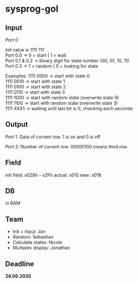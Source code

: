 # sysprog-gol

## Input
Port 0

Init value is 1111 111 <br>
Port 0.0 -> 0 = start | 1 = wait<br>
Port 0.1 & 0.2 -> binary digit for state number (00, 01, 10, 11)<br>
Port 0.3 -> 1 = random | 0 = looking for state<br>

Examples: 
1111 0000 -> start with state 0<br>
1111 0010 -> start with state 1<br>
1111 0100 -> start with state 2<br>
1111 0110 -> start with state 3<br>
1111 1000 -> start with random state (overwrite state 0)<br>
1111 1100 -> start with random state (overwrite state 3)<br>
1111 XXX1 -> waiting until last bit is 0, checking each seconde<br>

## Output
Port 1: Data of current row. 1 is on and 0 is off

Port 2: Number of current row. 00000100 means third row.

## Field
inti field: x028h - x2Fh
actual: x010
new: x018

## DB
in RAM

## Team
- Init + Input: Jan
- Random: Sebastian
- Calculate states: Nicole
- Multiplex display: Jonathan

## Deadline
**24.06.2020**
